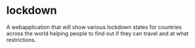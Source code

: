 # lockdown
A webapplication that will show various lockdown states for countries across the world helping people to find out if they can travel and at what restrictions.

